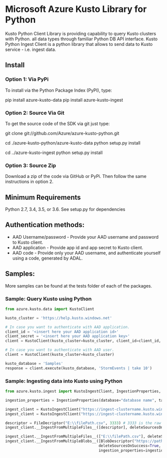 # Microsoft Azure Kusto Library for Python
Kusto Python Client Library is providing capability to query Kusto clusters with Python.
all data types through familiar Python DB API interface.
Kusto Python Ingest Client is a python library that allows to send data to Kusto service - i.e. ingest data. 

## Install
### Option 1: Via PyPi
To install via the Python Package Index (PyPI), type:

pip install azure-kusto-data
pip install azure-kusto-ingest

### Option 2: Source Via Git
To get the source code of the SDK via git just type:

git clone git://github.com/Azure/azure-kusto-python.git

cd ./azure-kusto-python/azure-kusto-data
python setup.py install

cd ../azure-kusto-ingest
python setup.py install

### Option 3: Source Zip
Download a zip of the code via GitHub or PyPi. Then follow the same instructions in option 2.

## Minimum Requirements
Python 2.7, 3.4, 3.5, or 3.6.
See setup.py for dependencies

## Authentication methods:

* AAD Username/password - Provide your AAD username and password to Kusto client.
* AAD application - Provide app id and app secret to Kusto client.
* AAD code - Provide only your AAD username, and authenticate yourself using a code, generated by ADAL.

## Samples:
More samples can be found at the tests folder of each of the packages.

### Sample: Query Kusto using Python

```python
from azure.kusto.data import KustoClient

kusto_cluster = 'https://help.kusto.windows.net'

# In case you want to authenticate with AAD application.
client_id = '<insert here your AAD application id>'
client_secret = '<insert here your AAD application key>'
client = KustoClient(kusto_cluster=kusto_cluster, client_id=client_id, client_secret=client_secret)

# In case you want to authenticate with AAD user.
client = KustoClient(kusto_cluster=kusto_cluster)

kusto_database = 'Samples'
response = client.execute(kusto_database, 'StormEvents | take 10')
```

### Sample: Ingesting data into Kusto using Python

```python
from azure.kusto.ingest import KustoIngestClient, IngestionProperties, FileDescriptor, BlobDescriptor

ingestion_properties = IngestionProperties(database="database name", table="table name", format=DataFormat.csv)

ingest_client = KustoIngestClient("https://ingest-clustername.kusto.windows.net", username="username@microsoft.com")
ingest_client = KustoIngestClient("https://ingest-clustername.kusto.windows.net", client_id="aad app id", client_secret="secret")

descriptor = FileDecriptor("E:\\filePath.csv", 3333) # 3333 is the raw size of the data.
ingest_client.__IngestFromMultipleFiles__([descriptor], deleteSourcesOnSuccess=True, ingestion_properties)  

ingest_client.__IngestFromMultipleFiles__(["E:\\filePath.csv"], deleteSourcesOnSuccess=True, ingestion_properties)  
ingest_client.__IngestFromMultipleBlobs__([BlobDescriptor("https://path-to-blob.csv.gz?sas", 10)], # 10 is the raw size of the data.
                                          deleteSourcesOnSuccess=True, 
                                          ingestion_properties=ingestion_properties)  
```